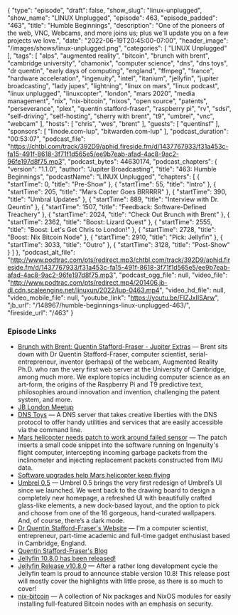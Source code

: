 {
  "type": "episode",
  "draft": false,
  "show_slug": "linux-unplugged",
  "show_name": "LINUX Unplugged",
  "episode": 463,
  "episode_padded": "463",
  "title": "Humble Beginnings",
  "description": "One of the pioneers of the web, VNC, Webcams, and more joins us; plus we'll update you on a few projects we love.",
  "date": "2022-06-19T20:45:00-07:00",
  "header_image": "/images/shows/linux-unplugged.png",
  "categories": [
    "LINUX Unplugged"
  ],
  "tags": [
    "alps",
    "augmented reality",
    "bitcoin",
    "brunch with brent",
    "cambridge university",
    "chamonix",
    "computer science",
    "dns",
    "dns toys",
    "dr quentin",
    "early days of computing",
    "england",
    "ffmpeg",
    "france",
    "hardware acceleration",
    "ingenuity",
    "intel",
    "itanium",
    "jellyfin",
    "jupiter broadcasting",
    "lady jupes",
    "lightning",
    "linux on mars",
    "linux podcast",
    "linux unplugged",
    "linuxcopter",
    "london",
    "mars 2020",
    "media management",
    "nix",
    "nix-bitcoin",
    "nixos",
    "open source",
    "patents",
    "perseverance",
    "plex",
    "quentin stafford-fraser",
    "raspberry pi",
    "rv",
    "sdsi",
    "self-driving",
    "self-hosting",
    "sherry with brent",
    "t9",
    "umbrel",
    "vnc",
    "webcam"
  ],
  "hosts": [
    "chris",
    "wes",
    "brent"
  ],
  "guests": [
    "quentinsf"
  ],
  "sponsors": [
    "linode.com-lup",
    "bitwarden.com-lup"
  ],
  "podcast_duration": "00:53:07",
  "podcast_file": "https://chtbl.com/track/392D9/aphid.fireside.fm/d/1437767933/f31a453c-fa15-491f-8618-3f71f1d565e5/ee9b7eab-afad-4ac8-9ac2-96fe197d8f75.mp3",
  "podcast_bytes": 44630174,
  "podcast_chapters": {
    "version": "1.1.0",
    "author": "Jupiter Broadcasting",
    "title": "463: Humble Beginnings",
    "podcastName": "LINUX Unplugged",
    "chapters": [
      {
        "startTime": 0,
        "title": "Pre-Show"
      },
      {
        "startTime": 55,
        "title": "Intro"
      },
      {
        "startTime": 205,
        "title": "Mars Copter Goes BRRRRR"
      },
      {
        "startTime": 390,
        "title": "Umbral Updates"
      },
      {
        "startTime": 889,
        "title": "Interview with Dr. Qeuntin"
      },
      {
        "startTime": 1507,
        "title": "Feedback: Software-Defined Treachery"
      },
      {
        "startTime": 2024,
        "title": "Check Out Brunch with Brent"
      },
      {
        "startTime": 2362,
        "title": "Boost: Lizard Quest"
      },
      {
        "startTime": 2555,
        "title": "Boost: Let's Get Chris to London!"
      },
      {
        "startTime": 2728,
        "title": "Boost: Nix Bitcoin Node"
      },
      {
        "startTime": 2910,
        "title": "Pick: Jellyfin"
      },
      {
        "startTime": 3033,
        "title": "Outro"
      },
      {
        "startTime": 3128,
        "title": "Post-Show"
      }
    ]
  },
  "podcast_alt_file": "http://www.podtrac.com/pts/redirect.mp3/chtbl.com/track/392D9/aphid.fireside.fm/d/1437767933/f31a453c-fa15-491f-8618-3f71f1d565e5/ee9b7eab-afad-4ac8-9ac2-96fe197d8f75.mp3",
  "podcast_ogg_file": null,
  "video_file": "http://www.podtrac.com/pts/redirect.mp4/201406.jb-dl.cdn.scaleengine.net/linuxun/2022/lup-0463.mp4",
  "video_hd_file": null,
  "video_mobile_file": null,
  "youtube_link": "https://youtu.be/FIZJxIISArw",
  "jb_url": "/148967/humble-beginnings-linux-unplugged-463/",
  "fireside_url": "/463"
}


### Episode Links

  * [Brunch with Brent: Quentin Stafford-Fraser - Jupiter Extras](https://extras.show/86 "Brunch with Brent: Quentin Stafford-Fraser - Jupiter Extras") — Brent sits down with Dr Quentin Stafford-Fraser, computer scientist, serial-entrepreneur, inventor (perhaps) of the webcam, Augmented Reality Ph.D. who ran the very first web server at the University of Cambridge, among much more. We explore topics including computer science as an art-form, the origins of the Raspberry Pi and T9 predictive text, philosophies around innovation and invention, challenging the patent system, and more.
  * [JB London Meetup](https://www.meetup.com/jupiterbroadcasting/events/286056077/ "JB London Meetup")
  * [DNS Toys](https://www.dns.toys/ "DNS Toys") — A DNS server that takes creative liberties with the DNS protocol to offer handy utilities and services that are easily accessible via the command line.
  * [Mars helicopter needs patch to work around failed sensor](https://www.theregister.com/2022/06/07/ingenuity_patch/ "Mars helicopter needs patch to work around failed sensor") — The patch inserts a small code snippet into the software running on Ingenuity's flight computer, intercepting incoming garbage packets from the inclinometer and injecting replacement packets constructed from IMU data.
  * [Software upgrades help Mars helicopter keep flying](https://www.theregister.com/2022/03/16/mars_helicopter_mission_extended/ "Software upgrades help Mars helicopter keep flying")
  * [Umbrel 0.5](https://blog.getumbrel.com/introducing-umbrel-0-5-a-beautiful-personal-server-os-for-self-hosting-dcbee7e23b64 "Umbrel 0.5") — Umbrel 0.5 brings the very first redesign of Umbrel’s UI since we launched. We went back to the drawing board to design a completely new homepage, a refreshed UI with beautifully crafted glass-like elements, a new dock-based layout, and the option to pick and choose from one of the 16 gorgeous, hand-curated wallpapers. And, of course, there’s a dark mode.
  * [Dr Quentin Stafford-Fraser's Website](http://quentinsf.com "Dr Quentin Stafford-Fraser's Website") — I’m a computer scientist, entrepreneur, part-time academic and full-time gadget enthusiast based in Cambridge, England.
  * [Quentin Stafford-Fraser's Blog](http://statusq.org "Quentin Stafford-Fraser's Blog")
  * [Jellyfin 10.8.0 has been released!](https://www.reddit.com/r/jellyfin/comments/v9nxk1/jellyfin_1080_has_been_released/ "Jellyfin 10.8.0 has been released!")
  * [Jellyfin Release v10.8.0](https://jellyfin.org/posts/jellyfin-10-8-0/ "Jellyfin Release v10.8.0") — After a rather long development cycle the Jellyfin team is proud to announce stable version 10.8! This release post will mostly cover the highlights with little prose, as there is so much to cover!
  * [nix-bitcoin](https://github.com/fort-nix/nix-bitcoin "nix-bitcoin") — A collection of Nix packages and NixOS modules for easily installing full-featured Bitcoin nodes with an emphasis on security.



